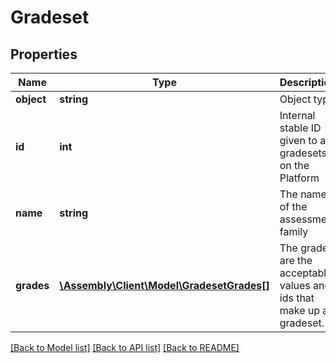 # Gradeset

## Properties
Name | Type | Description | Notes
------------ | ------------- | ------------- | -------------
**object** | **string** | Object type | [optional] 
**id** | **int** | Internal stable ID given to all gradesets on the Platform | [optional] 
**name** | **string** | The name of the assessment family | [optional] 
**grades** | [**\Assembly\Client\Model\GradesetGrades[]**](GradesetGrades.md) | The grades are the acceptable values and ids that make up a gradeset. | [optional] 

[[Back to Model list]](../README.md#documentation-for-models) [[Back to API list]](../README.md#documentation-for-api-endpoints) [[Back to README]](../README.md)


